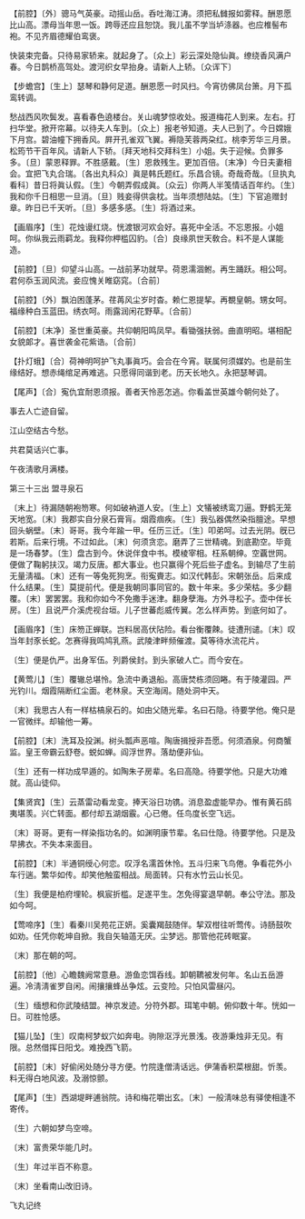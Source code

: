 <!-- { "loadSidebar": true } -->
【前腔】〔外〕骢马气英豪。动摇山岳。呑吐海江涛。须把私雠报如雾释。酬恩愿比山高。漂母当年思一饭。跨辱还应且恕饶。我儿虽不学当垆涤器。也应椎髻布袍。不见齐眉德耀伯鸾褒。

快装束完备。只待易家轿来。就起身了。〔众上〕彩云深处隐仙眞。缭绕香风满户春。今日鹊桥高驾处。渡河织女早抬身。请新人上轿。〔众诨下〕 

【步蟾宫】〔生上〕瑟琴和静何足道。酬恩愿一时风扫。今宵彷佛凤台箫。月下孤鸾转调。

愁战西风吹鬓发。喜看春色遶楼台。关山魂梦惊收处。报道梅花人到来。左右。打扫华堂。掀开帘幕。以待夫人车到。〔众上〕报老爷知道。夫人已到了。今日嫦娥下月宫。碧油幢下拥香风。屛开孔雀双飞翼。褥隐芙蓉两朶红。桃李芳华三月景。松筠节干百年风。请新人下轿。〔拜天地科交拜科生〕小姐。失于迎候。负罪多多。〔旦〕蒙恩释罪。不胜感戴。〔生〕恩救残生。更加百倍。〔末净〕今日夫妻相会。宜把飞丸合瑞。〔各出丸科众〕眞是韩氏题红。乐昌合镜。奇哉奇哉。〔旦执丸看科〕昔日将眞认假。〔生〕今朝弄假成眞。〔众云〕你两人半笺情话百年约。〔生〕我和你千日相思一旦消。〔旦〕贱妾得供衾枕。当年须想陆姑。〔生〕下官追赠封章。昨日已千天听。〔旦〕多感多感。〔生〕将酒过来。 

【画眉序】〔生〕花烛谩红烧。恍渡银河欢会好。喜死中全活。不忘恩报。小姐呵。你纵我云雨羁龙。我释你柙槛囚豹。〔合〕良缘夙世天敎合。料不是人谋能造。

【前腔】〔旦〕仰望斗山高。一战前茅功就早。荷恩濡涸鲋。再生踊跃。相公呵。君何忝玉润风流。妾应愧关睢窈窕。〔合前〕 

【前腔】〔外〕飘泊困蓬茅。荏苒风尘岁时杳。赖仁恩提挈。再覩皇朝。甥女呵。福缘种白玉蓝田。绣衣呵。雨露润闲花野草。〔合前〕 

【前腔】〔末净〕圣世重英豪。共仰朝阳鸣凤早。看锄强扶弱。曲直明昭。堪相配女貌郞才。喜世袭金花紫诰。〔合前〕 

【扑灯蛾】〔合〕荷神明呵护飞丸事眞巧。会合在今宵。联属何须媒妁。也是前生缘结好。想赤绳绾足再难逃。只愿得同谐到老。历天长地久。永把瑟琴调。

【尾声】〔合〕寃仇宜耐恩须报。善者天怜恶怎逃。你看盖世英雄今朝何处了。

事去人亡迹自留。



江山空结古今愁。

共君莫话兴亡事。



午夜淸歌月满楼。 

第三十三出
盟寻泉石

〔末上〕待漏随朝袍笏寒。何如破衲道人安。〔生上〕文犠被绣鸾刀逼。野鹤无笼天地宽。〔末〕我郡实自分泉石膏肓。烟霞痼疾。〔生〕我弘器偶然染指膻途。早想回头蜗壁。〔末〕哥哥。我今年踰一甲。任历三迁。〔生〕叩弟呵。过去光阴。旣已若斯。后来行境。不过如此。〔末〕何须贪恋。磨弄了三世精魂。到底勘空。毕竟是一场春梦。〔生〕盘古到今。休说伴食中书。模棱宰相。枉系朝绅。空覊世网。便做了鞠躬扶汉。竭力反唐。都大事业。也只赢得个死后些子虚名。到输尽了生前无量淸福。〔末〕还有一等兔死狗烹。衔寃賷志。如汉代韩彭。宋朝张岳。后来成什么结果。〔生〕莫提前代。便是我朝同事同官的。数十年来。多少荣枯。多少翻覆。〔末〕罢罢罢。我和你如今不免撒手迷津。翻身孽海。方外寻松子。壶中伴长房。〔生〕且说严介溪虎视台垣。儿子世蕃彪威传翼。怎么样声势。到底何如了。 

【画眉序】〔生〕床笏正蝉联。岂料居高伏阽险。看台衡覆餗。徒遭刑谴。〔末〕叹当年封豕长蛇。怎赛得我鸣鸠乳燕。武陵津畔频催渡。莫等待水流花片。

〔生〕便是仇严。出身军伍。列爵侯封。到头家破人亡。而今安在。 

【黄莺儿】〔生〕覆辙总堪怜。急流中勇退船。高唐焚栋须回睠。有于陵灌园。严光钓川。烟霞隔断红尘面。老林泉。天空海阔。随处洞中天。

〔末〕我思古人有一样枯槁泉石的。如由父随光辈。名曰石隐。待要学他。俺只是一官微绊。却输他一筹。 

【前腔】〔末〕洗耳及投渊。树头瓢声恶喧。陶唐揖授非吾愿。何须酒泉。何商蟹监。皇王帝霸云舒卷。蜕如蝉。阎浮世界。落劫便非仙。

〔生〕还有一样功成早遁的。如陶朱子房辈。名曰高隐。待要学他。只是大功难就。高山徒仰。 

【集贤宾】〔生〕云蒸雷动看龙变。捧天浴日功镌。消息盈虚能早办。惟有黄石鸱夷堪羡。兴亡转面。都付却五湖烟霰。心已倦。任鸟度长空飞远。

〔末〕哥哥。更有一样染指功名的。如渊明康节辈。名曰仕隐。待要学他。只是及早拂衣。不失本来面目。 

【前腔】〔末〕半通铜绶心何恋。叹浮名濡首休怜。五斗归来飞鸟倦。争看花外小车行遄。繁华如传。却笑他触蛮相战。局面转。只有水竹云山长见。

〔生〕我便是柏府埋轮。枫宸折槛。足遂平生。怎免得宴退早朝。奉公守法。那及如今呵。 

【莺啼序】〔生〕看秦川吴苑花正妍。奚囊羯鼓随伴。挈双柑往听莺传。诗肠鼓吹如劝。任凭你乾坤自掀。我自矢轴薖无厌。尘梦远。那管他花砖眠宴。

〔末〕那在朝的呵。 

【前腔】〔他〕心瞻魏阙常意悬。游鱼恋饵呑线。卸朝韀被发何年。名山五岳游遍。冷淸淸雀罗自闲。闹攘攘蜂丛争炫。云变险。只怕风雷昼闪。

〔生〕缅想和你武陵结盟。神京发迹。分符外郡。珥笔中朝。俯仰数十年。恍如一日。可胜怆感。 

【猫儿坠】〔生〕叹南柯梦蚁穴如奔电。驹隙沤浮光景浅。夜游秉烛非无见。有限。总然借挥日阳戈。难挽西飞箭。

【前腔】〔末〕好偷闲处随分寻方便。竹院逢僧淸话远。伊蒲香积菜根甜。忻羡。料无得白地风波。及溺惊颤。

【尾声】〔生〕西湖堤畔逋翁院。诗和梅花嚼出玄。〔末〕一般淸味总有驿使相逢不寄传。

〔生〕六朝如梦鸟空啼。



〔末〕富贵荣华能几时。

〔生〕年过半百不称意。



〔末〕坐看南山改旧诗。 

飞丸记终 
